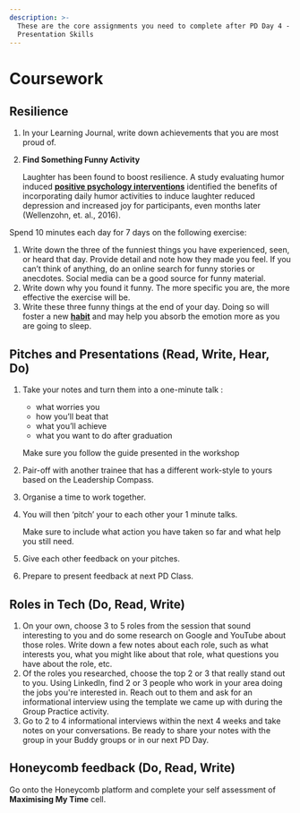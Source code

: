 ```yaml
---
description: >-
  These are the core assignments you need to complete after PD Day 4 -
  Presentation Skills
---
```


# Coursework

## Resilience

1. In your Learning Journal, write down achievements that you are most proud of.



1. **Find Something Funny Activity**

   Laughter has been found to boost resilience. A study evaluating humor induced [**positive psychology interventions**](https://positivepsychology.com/positive-psychology-interventions/) identified the benefits of incorporating daily humor activities to induce laughter reduced depression and increased joy for participants, even months later \(Wellenzohn, et. al., 2016\).

Spend 10 minutes each day for 7 days on the following exercise:

1. Write down the three of the funniest things you have experienced, seen, or heard that day. Provide detail and note how they made you feel. If you can’t think of anything, do an online search for funny stories or anecdotes. Social media can be a good source for funny material. 
2. Write down why you found it funny. The more specific you are, the more effective the exercise will be. 
3. Write these three funny things at the end of your day. Doing so will foster a new [**habit**](https://positivepsychology.com/gratitude-exercises/) and may help you absorb the emotion more as you are going to sleep.

## Pitches and Presentations \(Read, Write, Hear, Do\)‌

1. Take your notes and turn them into a one-minute talk :

   * what worries you
   * how you’ll beat that 
   * what you’ll achieve
   * what you want to do after graduation

    Make sure you follow the guide presented in the workshop

2. Pair-off with another trainee that has a different work-style to yours based on the Leadership Compass. 
3. Organise a time to work together. 
4. You will then ‘pitch’ your to each other  your 1 minute talks. 

   Make sure to include what action you have taken so far and what help you still need.

5. Give each other feedback on your pitches. 
6. Prepare to present feedback at next PD Class.  



## Roles in Tech \(Do, Read, Write\)‌

1. On your own, choose 3 to 5 roles from the session that sound interesting to you and do some research on Google and YouTube about those roles. Write down a few notes about each role, such as what interests you, what you might like about that role, what questions you have about the role, etc.
2. Of the roles you researched, choose the top 2 or 3 that really stand out to you. Using LinkedIn, find 2 or 3 people who work in your area doing the jobs you're interested in. Reach out to them and ask for an informational interview using the template we came up with during the Group Practice activity.
3. Go to 2 to 4 informational interviews within the next 4 weeks and take notes on your conversations.  Be ready to share your notes with the group in your Buddy groups or in our next PD Day.

  








## Honeycomb feedback \(Do, Read, Write\)‌

Go onto the Honeycomb platform and complete your self assessment of **Maximising My Time** cell.  


